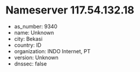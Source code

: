 # Nameserver 117.54.132.18

* as_number: 9340
* name: Unknown
* city: Bekasi
* country: ID
* organization: INDO Internet, PT
* version: Unknown
* dnssec: false

